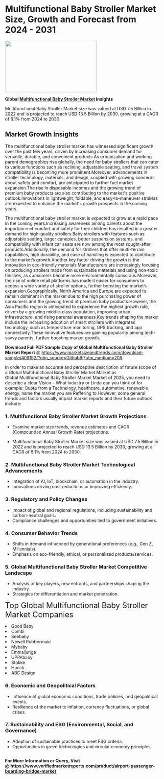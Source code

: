 <H1>Multifunctional Baby Stroller Market Size, Growth and Forecast from 2024 - 2031</H1><img class="aligncenter size-medium wp-image-584254" src="https://thirdeyenews.in/wp-content/uploads/2024/09/Global-Market-Research-300x168.jpeg" alt="" width="300" height="168" /><p><strong>Global&nbsp;<a href="https://www.marketsizeandtrends.com/download-sample/409152/?utm_source=Github8j?utm_medium=206">Multifunctional Baby Stroller Market</a> Insights</strong></p><p>Multifunctional Baby Stroller Market size was valued at USD 7.5 Billion in 2022 and is projected to reach USD 13.5 Billion by 2030, growing at a CAGR of 8.1% from 2024 to 2030.</p><p><h2>Market Growth Insights</h2> <p>The multifunctional baby stroller market has witnessed significant growth over the past few years, driven by increasing consumer demand for versatile, durable, and convenient products.As urbanization and working parent demographics rise globally, the need for baby strollers that can cater to various functions such as reclining, adjustable seating, and travel system compatibility is becoming more prominent.Moreover, advancements in stroller technology, materials, and design, coupled with growing concerns about safety and comfort, are anticipated to further fuel market expansion.The rise in disposable incomes and the growing trend of premium baby products are also contributing to the market's positive outlook.Innovations in lightweight, foldable, and easy-to-maneuver strollers are expected to enhance the market's growth prospects in the coming years.</p> <p>The multifunctional baby stroller market is expected to grow at a rapid pace in the coming years.Increasing awareness among parents about the importance of comfort and safety for their children has resulted in a greater demand for high-quality strollers.Baby strollers with features such as adjustable seating, larger canopies, better suspension systems, and compatibility with infant car seats are now among the most sought-after products.Additionally, the demand for strollers that offer multi-terrain capabilities, high durability, and ease of handling is expected to contribute to the market’s growth.Another key factor driving the growth is the innovation in eco-friendly materials.Manufacturers are increasingly focusing on producing strollers made from sustainable materials and using non-toxic finishes, as consumers become more environmentally conscious.Moreover, the rise of online retail platforms has made it easier for consumers to access a wide variety of stroller options, further boosting the market’s expansion.Geographically, North America and Europe are expected to remain dominant in the market due to the high purchasing power of consumers and the growing trend of premium baby products.However, the Asia Pacific region is anticipated to experience the highest growth rate, driven by a growing middle-class population, improving urban infrastructure, and rising parental awareness.Key trends shaping the market include the increasing adoption of smart strollers with integrated technology, such as temperature monitoring, GPS tracking, and app connectivity.These innovative features are gaining popularity among tech-savvy parents, further boosting market growth.</p> <p><span class=""><strong>Download Full PDF Sample Copy of Global Multifunctional Baby Stroller Market Report</strong> @ <a href="https://www.marketsizeandtrends.com/download-sample/409152/?utm_source=Github8j?utm_medium=206" target="_blank">https://www.marketsizeandtrends.com/download-sample/409152/?utm_source=Github8j?utm_medium=206</a></span></p><p>In order to make an accurate and perceptive description of future scope of a Global&nbsp;Multifunctional Baby Stroller Market Market as Global&nbsp;Multifunctional Baby Stroller Market Market of 2025, you need to describe a clear Vision &ndash; What Industry or Linda can you think of for example: Quote from a Technology, healthcare, automotive, renewable energy, name the market you are Reffering to.However, some general trends and factors usually impact market reports and their future outlook include:</p><h3>1.&nbsp;<strong>Multifunctional Baby Stroller Market Growth Projections</strong></h3><ul><li>Examine market size trends, revenue estimates and CAGR (Compounded Annual Growth Rate) projections.</li><li><p>Multifunctional Baby Stroller Market size was valued at USD 7.5 Billion in 2022 and is projected to reach USD 13.5 Billion by 2030, growing at a CAGR of 8.1% from 2024 to 2030.</p></li></ul><h3>2.&nbsp;<strong>Multifunctional Baby Stroller Market Technological Advancements</strong></h3><ul><li>Integration of AI, IoT, blockchain, or automation in the industry.</li><li>Innovations driving cost reductions or improving efficiency.</li></ul><h3>3.&nbsp;<strong>Regulatory and Policy Changes</strong></h3><ul><li>Impact of global and regional regulations, including sustainability and carbon-neutral goals.</li><li>Compliance challenges and opportunities tied to government initiatives.</li></ul><h3>4.&nbsp;<strong>Consumer Behavior Trends</strong></h3><ul><li>Shifts in demand influenced by generational preferences (e.g., Gen Z, Millennials).</li><li>Emphasis on eco-friendly, ethical, or personalized products/services.</li></ul><h3>5.&nbsp;<strong>Global Multifunctional Baby Stroller Market Competitive Landscape</strong></h3><ul><li>Analysis of key players, new entrants, and partnerships shaping the industry.</li><li>Strategies for differentiation and market penetration.</li></ul><p data-pm-slice="1 1 []"><span style="color: inherit; font-family: inherit; font-size: 25px;">Top Global Multifunctional Baby Stroller Market Companies</span></p><div class="" data-test-id=""><p><li>Good Baby</li><li> Combi</li><li> Seebaby</li><li> Newell Rubbermaid</li><li> Mybaby</li><li> Emmaljunga</li><li> UPPAbaby</li><li> Stokke</li><li> Hauck</li><li> ABC Design</li></p></div><h3>6.&nbsp;<strong>Economic and Geopolitical Factors</strong></h3><ul><li>Influence of global economic conditions, trade policies, and geopolitical events.</li><li>Resilience of the market to inflation, currency fluctuations, or global crises.</li></ul><h3>7.&nbsp;<strong>Sustainability and ESG (Environmental, Social, and Governance)</strong></h3><ul><li>Adoption of sustainable practices to meet ESG criteria.</li><li>Opportunities in green technologies and circular economy principles.</li></ul><h2><strong style="font-size: 14px;">For More Information or Query, Visit @&nbsp;</strong><a style="background-color: #ffffff; font-size: 14px;" href="https://www.marketsizeandtrends.com/report/multifunctional-baby-stroller-market/" target="_blank">https://www.verifiedmarketreports.com/product/airport-passenger-boarding-bridge-market</a></h2>